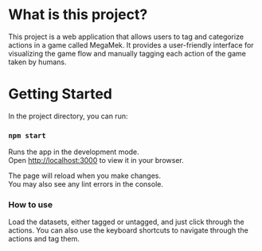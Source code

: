# What is this project?

This project is a web application that allows users to tag and categorize actions in a game called MegaMek. 
It provides a user-friendly interface for visualizing the game flow and manually tagging each action of the game
taken by humans.

# Getting Started

In the project directory, you can run:

### `npm start`

Runs the app in the development mode.\
Open [http://localhost:3000](http://localhost:3000) to view it in your browser.

The page will reload when you make changes.\
You may also see any lint errors in the console.

### How to use

Load the datasets, either tagged or untagged, and just click through the actions.
You can also use the keyboard shortcuts to navigate through the actions and tag them.
